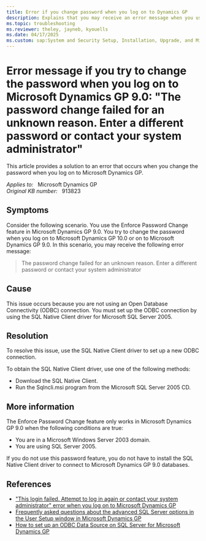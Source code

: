 ```yaml
---
title: Error if you change password when you log on to Dynamics GP
description: Explains that you may receive an error message when you use the Enforce Password Change feature in Microsoft Dynamics GP 9.0 and then you try to change the password when you log on to Microsoft Dynamics GP.
ms.topic: troubleshooting
ms.reviewer: theley, jayneb, kyouells
ms.date: 04/17/2025
ms.custom: sap:System and Security Setup, Installation, Upgrade, and Migrations
---
```

# Error message if you try to change the password when you log on to Microsoft Dynamics GP 9.0: "The password change failed for an unknown reason. Enter a different password or contact your system administrator"

This article provides a solution to an error that occurs when you change the password when you log on to Microsoft Dynamics GP.

_Applies to:_ &nbsp; Microsoft Dynamics GP  
_Original KB number:_ &nbsp; 913823

## Symptoms

Consider the following scenario. You use the Enforce Password Change feature in Microsoft Dynamics GP 9.0. You try to change the password when you log on to Microsoft Dynamics GP 10.0 or on to Microsoft Dynamics GP 9.0. In this scenario, you may receive the following error message:

> The password change failed for an unknown reason. Enter a different password or contact your system administrator

## Cause

This issue occurs because you are not using an Open Database Connectivity (ODBC) connection. You must set up the ODBC connection by using the SQL Native Client driver for Microsoft SQL Server 2005.

## Resolution

To resolve this issue, use the SQL Native Client driver to set up a new ODBC connection.

To obtain the SQL Native Client driver, use one of the following methods:

- Download the SQL Native Client.
- Run the Sqlncli.msi program from the Microsoft SQL Server 2005 CD.

## More information

The Enforce Password Change feature only works in Microsoft Dynamics GP 9.0 when the following conditions are true:

- You are in a Microsoft Windows Server 2003 domain.
- You are using SQL Server 2005.

If you do not use this password feature, you do not have to install the SQL Native Client driver to connect to Microsoft Dynamics GP 9.0 databases.

## References

- ["This login failed. Attempt to log in again or contact your system administrator" error when you log on to Microsoft Dynamics GP](./error-message-try-log-on-dynamics-gp.md)
- [Frequently asked questions about the advanced SQL Server options in the User Setup window in Microsoft Dynamics GP](./advanced-sql-server-options-user-setup-window.md)
- [How to set up an ODBC Data Source on SQL Server for Microsoft Dynamics GP](https://support.microsoft.com/help/870416)
